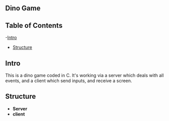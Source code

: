 ## Dino Game

## Table of Contents

-[Intro](#Intro)
- [Structure](#Structure)

## Intro

This is a dino game coded in C. It's working via a server which deals with all events, and a client which send inputs, and receive a screen.

## Structure

- **Server**
- **client**